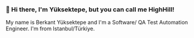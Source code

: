 ### 👋 Hi there, I'm Yüksektepe, but you can call me HighHill!
<p>My name is Berkant Yüksektepe and I'm a Software/ QA Test Automation Engineer. I'm from Istanbul/Türkiye.</p>

<!--
**Berkantyuks/Berkantyuks** is a ✨ _special_ ✨ repository because its `README.md` (this file) appears on your GitHub profile.

Here are some ideas to get you started:

- 🔭 I’m currently working on ...
- 🌱 I’m currently learning ...
- 👯 I’m looking to collaborate on ...
- 🤔 I’m looking for help with ...
- 💬 Ask me about ...
- 📫 How to reach me: ...
- 😄 Pronouns: ...
- ⚡ Fun fact: ...
-->
